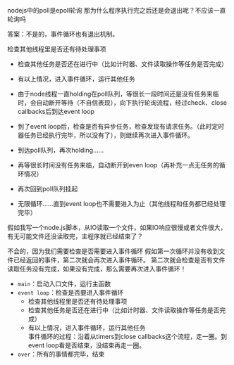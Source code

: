 
nodejs中的poll是epoll轮询 那为什么程序执行完之后还是会退出呢？不应该一直轮询吗

答案：不是的，事件循环也有退出机制。

检查其他线程里是否还有待处理事项
- 检查其他任务是否还在进行中（比如计时器、文件读取操作等任务是否完成）
-  有以上情况，进入事件循环，运行其他任务  

- 由于node线程一直holding在poll队列，等很长一段时间还是没有任务来临时，会自动断开等待（不自信表现），向下执行轮询流程，经过check、close callbacks后到达event loop
- 到了event loop后，检查是否有异步任务，检查发现有请求任务。（此时定时器任务已经执行完毕，所以没有了），则继续再次进入事件循环。
- 到达poll队列，再次holding……
- 再等很长时间没有任务来临，自动断开到even loop（再补充一点无任务的循环情况）
- 再次回到poll队列挂起
- 无限循环……直到event loop也不需要进入为止（其他线程和任务都已经处理完毕）

  


假如我写一个node.js脚本，从IO读取一个文件，如果IO响应很慢或者文件很大，有无可能文件还没读取完，主程序就已经结束了？

不会的，因为我们需要检查是否需要进入事件循环
假如第一次循环并没有收到文件已经返回的事件，第二次就会再次进入事件循环。
第二次就会检查是否有文件读取任务没有完成，如果没有完成，那么需要再次进入事件循环！

- `main`：启动入口文件，运行主函数
- `event loop`：检查是否要进入事件循环
    - 检查其他线程里是否还有待处理事项
    - 检查其他任务是否还在进行中（比如计时器、文件读取操作等任务是否完成）
    - 有以上情况，进入事件循环，运行其他任务  
        事件循环的过程：沿着从timers到close callbacks这个流程，走一圈。到event loop看是否结束，没结束再走一圈。
- `over`：所有的事情都完毕，结束

  